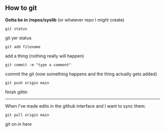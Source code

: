 ## How to git

**Gotta be in /repos/syslib** (or whatever repo I might create)

```
git status
```
git yer status

```
git add filename
```
add a thing (nothing really will happen)

```
git commit -m "type a comment"
```
commit the git (now something happens and the thing actually gets added)

```
git push origin main
```
finish gittin

---

When I've made edits in the github interface
and I want to sync them:
```
git pull origin main
```
git on in here
